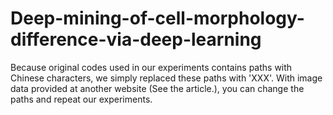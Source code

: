 # Deep-mining-of-cell-morphology-difference-via-deep-learning

Because original codes used in our experiments contains paths with Chinese characters, we simply replaced these paths with 'XXX'. With image data provided at another website (See the article.), you can change the paths and repeat our experiments.
